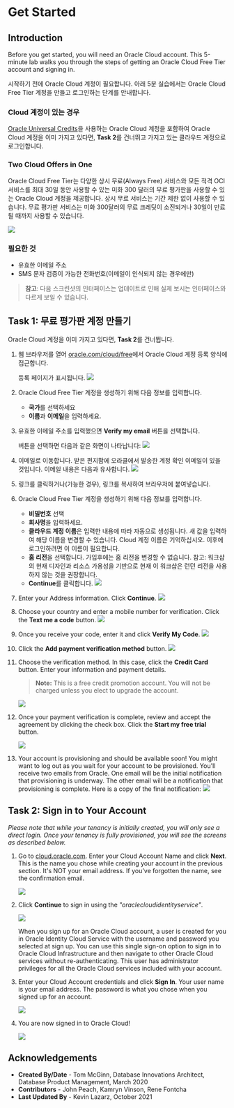 # Get Started

## Introduction

Before you get started, you will need an Oracle Cloud account. This 5-minute lab walks you through the steps of getting an Oracle Cloud Free Tier account and signing in.

시작하기 전에 Oracle Cloud 계정이 필요합니다. 아래 5분 실습에서는 Oracle Cloud Free Tier 계정을 만들고 로그인하는 단계를 안내합니다.

### Cloud 계정이 있는 경우

[Oracle Universal Credits](https://docs.oracle.com/en/cloud/get-started/subscriptions-cloud/csgsg/universal-credits.html)을 사용하는 Oracle Cloud 계정을 포함하여 Oracle Cloud 계정을 이미 가지고 있다면, **Task 2**를 건너뛰고 가지고 있는 클라우드 계정으로 로그인합니다.

### Two Cloud Offers in One

Oracle Cloud Free Tier는 다양한 상시 무료(Always Free) 서비스와 모든 적격 OCI 서비스를 최대 30일 동안 사용할 수 있는 미화 300 달러의 무료 평가판을 사용할 수 있는 Oracle Cloud 계정을 제공합니다. 상시 무료 서비스는 기간 제한 없이 사용할 수 있습니다. 무료 평가판 서비스는 미화 300달러의 무료 크레딧이 소진되거나 30일이 만료될 때까지 사용할 수 있습니다.

![](images/freetrial.png " ")

### 필요한 것

* 유효한 이메일 주소
* SMS 문자 검증이 가능한 전화번호(이메일이 인식되지 않는 경우에만)

> **참고**: 다음 스크린샷의 인터페이스는 업데이트로 인해 실제 보시는 인터페이스와 다르게 보일 수 있습니다.

## Task 1: 무료 평가판 계정 만들기

Oracle Cloud 계정을 이미 가지고 있다면, **Task 2**를 건너뜁니다.

1. 웹 브라우저를 열어 [oracle.com/cloud/free](https://signup.cloud.oracle.com)에서 Oracle Cloud 계정 등록 양식에 접근합니다.

   등록 페이지가 표시됩니다.
       ![](images/cloud-infrastructure.png " ")       

2. Oracle Cloud Free Tier 계정을 생성하기 위해 다음 정보를 입력합니다.
    * **국가**를 선택하세요
    * **이름**과 **이메일**을 입력하세요.

3. 유효한 이메일 주소를 입력했으면 **Verify my email** 버튼을 선택합니다.

    버튼을 선택하면 다음과 같은 화면이 나타납니다:
       ![](images/verify-email.png " ")

4. 이메일로 이동합니다. 받은 편지함에 오라클에서 발송한 계정 확인 이메일이 있을 것입니다. 이메일 내용은 다음과 유사합니다.
       ![](images/verification-mail.png " ")

5. 링크를 클릭하거나(가능한 경우), 링크를 복사하여 브라우저에 붙여넣습니다.

6. Oracle Cloud Free Tier 계정을 생성하기 위해 다음 정보를 입력합니다.

    - **비밀번호** 선택
    - **회사명**을 입력하세요.
    - **클라우드 계정 이름**은 입력한 내용에 따라 자동으로 생성됩니다. 새 값을 입력하여 해당 이름을 변경할 수 있습니다. Cloud 계정 이름은 기억하십시오. 이후에 로그인하려면 이 이름이 필요합니다.
    - **홈 리전**을 선택합니다. 가입후에는 홈 리전을 변경할 수 없습니다. 참고: 워크샵의 현재 디자인과 리소스 가용성을 기반으로 현재 이 워크샵은 런던 리전을 사용하지 않는 것을 권장합니다.
    - **Continue**를 클릭합니다.
    ![](images/account-info.png " ")    

7.  Enter your Address information.  Click **Continue**.
          ![](images/free-tier-address.png " ")

8.  Choose your country and enter a mobile number for verification.   Click the **Text me a code** button.
          ![](images/free-tier-address-2.png " ")

9. Once you receive your code, enter it and click **Verify My Code**.
          ![](images/free-tier-address-4.png " ")

10. Click the **Add payment verification method** button.
          ![](images/free-tier-payment-1.png " ")  

11. Choose the verification method. In this case, click the **Credit Card** button. Enter your information and payment details. 

    >**Note:** This is a free credit promotion account. You will not be charged unless you elect to upgrade the account.

    ![](images/free-tier-payment-2.png " ")

12. Once your payment verification is complete, review and accept the agreement by clicking the check box.  Click the **Start my free trial** button.

    ![](images/free-tier-agreement.png " ")

13. Your account is provisioning and should be available soon! You might want to log out as you wait for your account to be provisioned. You'll receive two emails from Oracle. One email will be the initial notification that provisioning is underway. The other email will be a notification that provisioning is complete. Here is a copy of the final notification:
       ![](images/account-provisioned.png " ")

## Task 2: Sign in to Your Account

_Please note that while your tenancy is initially created, you will only see a direct login. Once your tenancy is fully provisioned, you will see the screens as described below._

1. Go to [cloud.oracle.com](https://cloud.oracle.com). Enter your Cloud Account Name and click **Next**. This is the name you chose while creating your account in the previous section. It's NOT your email address. If you've forgotten the name, see the confirmation email.

    ![](images/cloud-oracle.png " ")

2. Click **Continue** to sign in using the *"oraclecloudidentityservice"*.

   ![](images/cloud-login-tenant-single-sigon.png " ")

   When you sign up for an Oracle Cloud account, a user is created for you in Oracle Identity Cloud Service with the username and password you selected at sign up. You can use this single sign-on option to sign in to Oracle Cloud Infrastructure and then navigate to other Oracle Cloud services without re-authenticating. This user has administrator privileges for all the Oracle Cloud services included with your account.

3. Enter your Cloud Account credentials and click **Sign In**. Your user name is your email address. The password is what you chose when you signed up for an account.

     ![](images/oci-signin-single-signon.png " ")

4. You are now signed in to Oracle Cloud!

    ![](images/oci-console-home-page.png " ")

## **Acknowledgements**

- **Created By/Date** - Tom McGinn, Database Innovations Architect, Database Product Management, March 2020
- **Contributors** - John Peach, Kamryn Vinson, Rene Fontcha
- **Last Updated By** - Kevin Lazarz, October 2021